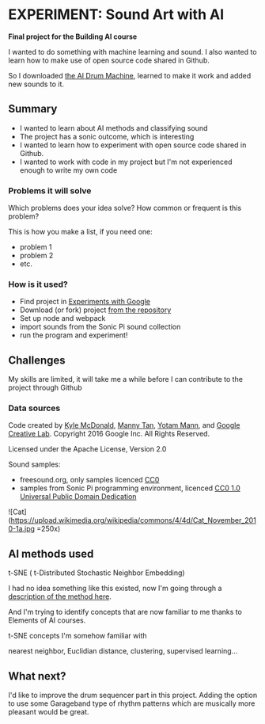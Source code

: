 # EXPERIMENT: Sound Art with AI
**Final project for the Building AI course**

I wanted to do something with machine learning and sound. I also wanted to learn how to make use of open source code shared in Github.

So I downloaded [the AI Drum Machine](https://github.com/googlecreativelab/aiexperiments-drum-machine), learned to make it work and added new sounds to it.

## Summary

* I wanted to learn about AI methods and classifying sound
* The project has a sonic outcome, which is interesting
* I wanted to learn how to experiment with open source code shared in Github.
* I wanted to work with code in my project but I'm not experienced enough to write my own code

### Problems it will solve

Which problems does your idea solve? How common or frequent is this problem?

This is how you make a list, if you need one:
* problem 1
* problem 2
* etc.


### How is it used?

* Find project in [Experiments with Google](https://experiments.withgoogle.com/experiments)
* Download (or fork) project [from the repository](https://github.com/googlecreativelab/aiexperiments-drum-machine)
* Set up node and webpack
* import sounds from the Sonic Pi sound collection
* run the program and experiment!


## Challenges

My skills are limited, it will take me a while before I can contribute to the project through Github


### Data sources
Code created by [Kyle McDonald](https://github.com/kylemcdonald), [Manny Tan](https://github.com/mannytan), [Yotam Mann](https://github.com/tambien), and [Google Creative Lab](https://github.com/googlecreativelab/). 
Copyright 2016 Google Inc. All Rights Reserved.

Licensed under the Apache License, Version 2.0

Sound samples: 
* freesound.org, only samples licenced [CC0](https://creativecommons.org/publicdomain/zero/1.0/)
* samples from Sonic Pi programming environment, licenced [CC0 1.0 Universal Public Domain Dedication](https://creativecommons.org/publicdomain/zero/1.0/)


![Cat](https://upload.wikimedia.org/wikipedia/commons/4/4d/Cat_November_2010-1a.jpg =250x)

## AI methods used

t-SNE ( t-Distributed Stochastic Neighbor Embedding)

I had no idea something like this existed, now I'm going through a [description of the method here](https://medium.com/analytics-vidhya/what-is-t-sne-37bfb920e431).

And I'm trying to identify concepts that are now familiar to me thanks to Elements of AI courses.

t-SNE concepts I'm somehow familiar with

nearest neighbor, Euclidian distance, clustering, supervised learning...

## What next?
I'd like to improve the drum sequencer part in this project. Adding the option to use some Garageband type of rhythm patterns which are musically more pleasant would be great.
